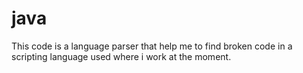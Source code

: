 # java
This code is a language parser that help me to find broken code in a scripting language used where i work at the moment. 

